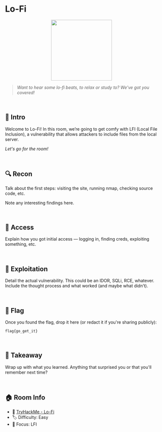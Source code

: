 # Lo-Fi

<p align="center">
  <img src="https://tryhackme-images.s3.amazonaws.com/room-icons/5de96d9ca744773ea7ef8c00-1737110160739" width="200">
</p>

> *Want to hear some lo-fi beats, to relax or study to? We've got you covered!*

<br>

## 🧠 Intro
Welcome to Lo-Fi! In this room, we’re going to get comfy with LFI (Local File Inclusion), a vulnerability that allows attackers to include files from the local server.

*Let's go for the room!*

<br>

## 🔍 Recon
Talk about the first steps: visiting the site, running nmap, checking source code, etc.

Note any interesting findings here.

<br>

## 🔑 Access
Explain how you got initial access — logging in, finding creds, exploiting something, etc.

<br>

## 🧪 Exploitation
Detail the actual vulnerability. This could be an IDOR, SQLi, RCE, whatever. Include the thought process and what worked (and maybe what didn’t).

<br>

## 🏁 Flag
Once you found the flag, drop it here (or redact it if you're sharing publicly):

```
flag{go_get_it}
```

<br>

## 🎯 Takeaway
Wrap up with what you learned. Anything that surprised you or that you'll remember next time?

<br>

## 🏠 Room Info
- 🧩 [TryHackMe - Lo-Fi](https://tryhackme.com/room/lofi)
- 🏷️ Difficulty: Easy
- 🧠 Focus: LFI
